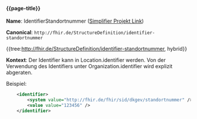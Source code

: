 #### {{page-title}}

**Name**: IdentifierStandortnummer ([Simplifier Projekt Link](https://simplifier.net/resolve?canonical=http://fhir.de/StructureDefinition/identifier-standortnummer&scope=de.basisprofil.r4@1.5.1))

**Canonical**: `http://fhir.de/StructureDefinition/identifier-standortnummer`

{{tree:http://fhir.de/StructureDefinition/identifier-standortnummer, hybrid}}

**Kontext**: Der Identifier kann in Location.identifier werden. Von der Verwendung des Identifiers unter Organization.identifier wird explizit abgeraten.

Beispiel:

```xml
    <identifier>
        <system value="http://fhir.de/fhir/sid/dkgev/standortnummer" />
        <value value="123456" />
    </identifier>
```